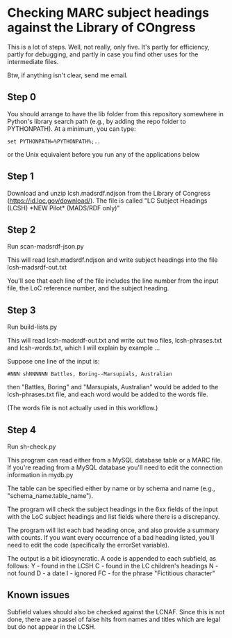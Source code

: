 # Checking MARC subject headings against the Library of COngress

This is a lot of steps.  Well, not really, only five.  It's partly for efficiency, partly for debugging, and partly in case you find other uses for the intermediate files.

Btw, if anything isn't clear, send me email.

## Step 0

You should arrange to have the lib folder from this repository somewhere in Python's library search path (e.g., by adding the repo folder to PYTHONPATH).  At a minimum, you can type:
```
set PYTHONPATH=%PYTHONPATH%;..
```
or the Unix equivalent before you run any of the applications below

## Step 1

Download and unzip lcsh.madsrdf.ndjson from the Library of Congress (https://id.loc.gov/download/).  The file is called "LC Subject Headings (LCSH) \*NEW Pilot\* (MADS/RDF only)"

## Step 2

Run scan-madsrdf-json.py

This will read lcsh.madsrdf.ndjson and write subject headings into the file lcsh-madsrdf-out.txt

You'll see that each line of the file includes the line number from the input file, the LoC reference number, and the subject heading.

## Step 3

Run build-lists.py

This will read lcsh-madsrdf-out.txt and write out two files, lcsh-phrases.txt and lcsh-words.txt, which I will explain by example ...

Suppose one line of the input is:
```
#NNN shNNNNNN Battles, Boring--Marsupials, Australian
```
then "Battles, Boring" and "Marsupials, Australian" would be added to the lcsh-phrases.txt file, and each word would be added to the words file.

(The words file is not actually used in this workflow.)

## Step 4

Run sh-check.py

This program can read either from a MySQL database table or a MARC file.  If you're reading from a MySQL database you'll need to edit the connection information in mydb.py

The table can be specified either by name or by schema and name (e.g., "schema_name.table_name").

The program will check the subject headings in the 6xx fields of the input with the LoC subject headings and list fields where there is a discrepancy.

The program will list each bad heading once, and also provide a summary with counts.  If you want every occurrence of a bad heading listed, you'll need to edit the code (specifically the errorSet variable).

The output is a bit idiosyncratic.  A code is appended to each subfield, as follows:
    Y - found in the LCSH
    C - found in the LC children's headings
    N - not found
    D - a date
    I - ignored
    FC - for the phrase "Fictitious character"

## Known issues

Subfield values should also be checked against the LCNAF.  Since this is not done, there are a passel of false hits from names and titles which are legal but do not appear in the LCSH.

